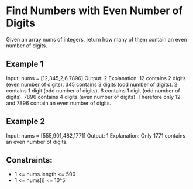 # Find Numbers with Even Number of Digits

Given an array nums of integers, return how many of them contain an even number of digits.

## Example 1

Input: nums = [12,345,2,6,7896]
Output: 2
Explanation: 
12 contains 2 digits (even number of digits). 
345 contains 3 digits (odd number of digits). 
2 contains 1 digit (odd number of digits). 
6 contains 1 digit (odd number of digits). 
7896 contains 4 digits (even number of digits). 
Therefore only 12 and 7896 contain an even number of digits.

## Example 2

Input: nums = [555,901,482,1771]
Output: 1 
Explanation: 
Only 1771 contains an even number of digits.

## Constraints:

- 1 <= nums.length <= 500
- 1 <= nums[i] <= 10^5
